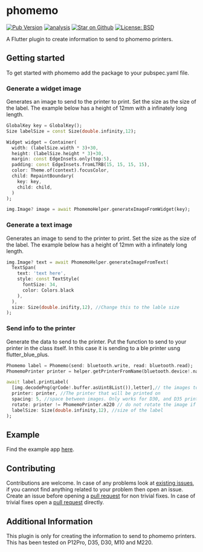 # phomemo
[![Pub Version](https://img.shields.io/pub/v/phomemo)](https://pub.dev/packages/phomemo)
[![analysis](https://github.com/Knightro63/phomemo/actions/workflows/flutter.yml/badge.svg)](https://github.com/Knightro63/phomemo/actions/)
[![Star on Github](https://img.shields.io/github/stars/Knightro63/phomemo.svg?style=flat&logo=github&colorB=deeppink&label=stars)](https://github.com/Knightro63/phomemo)
[![License: BSD](https://img.shields.io/badge/license-MIT-purple.svg)](https://opensource.org/licenses/MIT)

A Flutter plugin to create information to send to phomemo printers.

## Getting started

To get started with phomemo add the package to your pubspec.yaml file.

### Generate a widget image
Generates an image to send to the printer to print. Set the size as the size of the label. The example below has a height of 12mm with a infinately long length.
```dart
GlobalKey key = GlobalKey();
Size labelSize = const Size(double.infinity,12);

Widget widget = Container(
  width: (labelSize.width * 3)+30,
  height: (labelSize.height * 3)+30,
  margin: const EdgeInsets.only(top:5),
  padding: const EdgeInsets.fromLTRB(15, 15, 15, 15),
  color: Theme.of(context).focusColor,
  child: RepaintBoundary(
    key: key,
    child: child,
  )
);

img.Image? image = await PhomemoHelper.generateImageFromWidget(key);
```

### Generate a text image
Generates an image to send to the printer to print. Set the size as the size of the label. The example below has a height of 12mm with a infinately long length.
```dart
img.Image? text = await PhomemoHelper.generateImageFromText(
  TextSpan(
    text: 'text here',
    style: const TextStyle(
      fontSize: 34,
      color: Colors.black
    ),
  ),
  size: Size(double.inifity,12), //Change this to the lable size
);
```

### Send info to the printer
Generate the data to send to the printer. Put the function to send to your printer in the class itself. In this case it is sending to a ble printer usng flutter_blue_plus.

```dart
Phomemo label = Phomemo(send: bluetooth.write, read: bluetooth.read);
PhomemoPrinter printer = helper.getPrinterFromName(bluetooth.device!.name);

await label.printLabel(
  [img.decodePng(qrCode!.buffer.asUint8List()),letter],// the images to send to the printer
  printer: printer, //The printer that will be printed on
  spacing: 5, //space between images. Only works for D30, and D35 printers
  rotate: printer != PhomemoPrinter.m220 // do not rotate the image if using the m220 or m110
  labelSize: Size(double.infinity,12), //size of the label
);
```
## Example

Find the example app [here](https://github.com/Knightro63/phomemo/tree/main/example).

## Contributing

Contributions are welcome.
In case of any problems look at [existing issues](https://github.com/Knightro63/phomemo/issues), if you cannot find anything related to your problem then open an issue.
Create an issue before opening a [pull request](https://github.com/Knightro63/phomemo/pulls) for non trivial fixes.
In case of trivial fixes open a [pull request](https://github.com/Knightro63/phomemo/pulls) directly.

## Additional Information

This plugin is only for creating the information to send to phomemo printers. This has been tested on P12Pro, D35, D30, M10 and M220.
